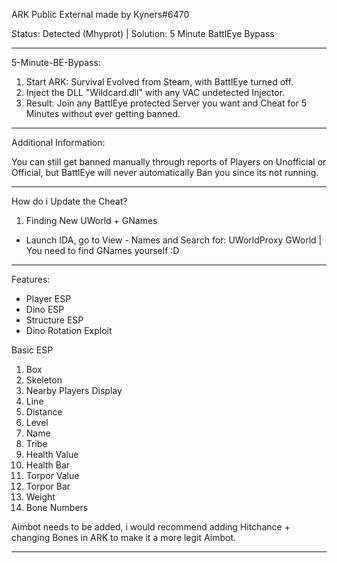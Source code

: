 ARK Public External made by Kyners#6470

Status: Detected (Mhyprot) | Solution: 5 Minute BattlEye Bypass

---------------------------------------------------------------------------------------------------------------------------------------------------
5-Minute-BE-Bypass:

1. Start ARK: Survival Evolved from Steam, with BattlEye turned off.
2. Inject the DLL "Wildcard.dll" with any VAC undetected Injector.
3. Result: Join any BattlEye protected Server you want and Cheat for 5 Minutes without ever getting banned.

----------------------------------------------------------------------------------------------------------------------------------------------------
Additional Information: 

You can still get banned manually through reports of Players on Unofficial or Official, but BattlEye will never automatically Ban you since its not running.

----------------------------------------------------------------------------------------------------------------------------------------------------
How do i Update the Cheat?

1. Finding New UWorld + GNames
- Launch IDA, go to View - Names and Search for: UWorldProxy GWorld | You need to find GNames yourself :D

----------------------------------------------------------------------------------------------------------------------------------------------------
Features:

- Player ESP
- Dino ESP
- Structure ESP
- Dino Rotation Exploit

Basic ESP
1. Box
2. Skeleton
3. Nearby Players Display
4. Line
5. Distance
6. Level
7. Name
8. Tribe
9. Health Value
10. Health Bar
11. Torpor Value
12. Torpor Bar
13. Weight
14. Bone Numbers

Aimbot needs to be added, i would recommend adding Hitchance + changing Bones in ARK to make it a more legit Aimbot.

----------------------------------------------------------------------------------------------------------------------------------------------------


 

